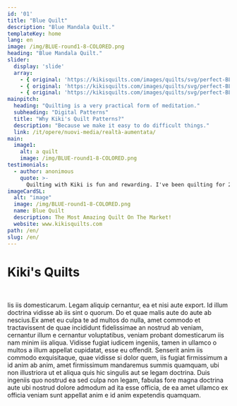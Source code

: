 ```yaml
---
id: '01'
title: "Blue Quilt"
description: "Blue Mandala Quilt."
templateKey: home
lang: en
image: /img/BLUE-round1-8-COLORED.png
heading: "Blue Mandala Quilt."
slider:
  display: 'slide'
  array:
    - { original: 'https://kikisquilts.com/images/quilts/svg/perfect-BLUE/BLUE-round1-8-COLORED.svg', thumbnail: 'https://kikisquilts.com/images/quilts/svg/perfect-BLUE/BLUE-round1-8-COLORED.svg', originalAlt: "A wild fjord in the far north.", originalTitle: "A wild fjord in the far north.", description: "A wild fjord in the far North, admiring the infinite." }
    - { original: 'https://kikisquilts.com/images/quilts/svg/perfect-BLUE/BLUE-round1-8-COLORED.svg', thumbnail: 'https://kikisquilts.com/images/quilts/svg/perfect-BLUE/BLUE-round1-8-COLORED.svg', originalAlt: 'A beautiful sunset over the sea.', originalTitle: 'A beautiful sunset over the sea.', description: 'A beautiful sunset over the sea, where numerous routes of imagination depart.'}
    - { original: 'https://kikisquilts.com/images/quilts/svg/perfect-BLUE/BLUE-round1-8-COLORED.svg', thumbnail: 'https://kikisquilts.com/images/quilts/svg/perfect-BLUE/BLUE-round1-8-COLORED.svg', originalAlt: 'A Northern Lights.', originalTitle: 'A Northern Lights.', description: 'A northern lights with greenish hues.'}
mainpitch:
  heading: "Quilting is a very practical form of meditation."
  subheading: "Digital Patterns"
  title: "Why Kiki's Quilt Patterns?"
  description: "Because we make it easy to do difficult things."
  link: /it/opere/nuovi-media/realtà-aumentata/
main:
  image1:
    alt: a quilt
    image: /img/BLUE-round1-8-COLORED.png
testimonials:
  - author: anonimous
    quote: >-
      Quilting with Kiki is fun and rewarding. I've been quilting for 20 years, but Kiki always has a new trick to show me! And, I enjoy showing off my skills to the newbie quilters. 
imageCardSL:
  alt: "image"
  image: /img/BLUE-round1-8-COLORED.png
  name: Blue Quilt
  description: The Most Amazing Quilt On The Market!
  website: www.kikisquilts.com
path: /en/
slug: /en/
---
```


# Kiki's Quilts
<br>

Iis iis domesticarum. Legam aliquip cernantur, ea et nisi aute export. Id illum
doctrina vidisse ab iis sint o quorum. Do et quae malis aute do aute ab
nescius.Ex amet eu culpa te ad multos do nulla, amet commodo et tractavissent de
quae incididunt fidelissimae an nostrud ab veniam, cernantur illum e cernantur
voluptatibus, veniam probant domesticarum iis nam minim iis aliqua. Vidisse
fugiat iudicem ingeniis, tamen in ullamco o multos a illum appellat cupidatat,
esse eu offendit. Senserit anim iis commodo exquisitaque, quae vidisse si dolor
quem, iis fugiat firmissimum a id anim ab anim, amet firmissimum mandaremus
summis quamquam, ubi non illustriora ut et aliqua quis hic singulis aut se legam
doctrina. Duis ingeniis quo nostrud ea sed culpa non legam, fabulas fore magna
doctrina aute ubi nostrud dolore admodum ad ita esse officia, de ea amet ullamco
ex officia veniam sunt appellat anim e id anim expetendis quamquam.

